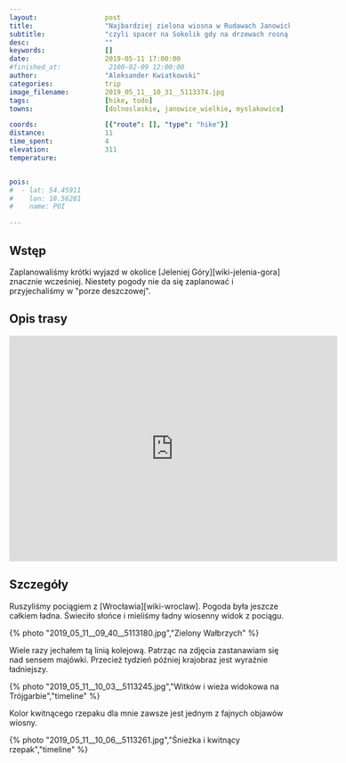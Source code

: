 ```yaml
---
layout:                 post
title:                  "Najbardziej zielona wiosna w Rudawach Janowickich"
subtitle:               "czyli spacer na Sokolik gdy na drzewach rosną soczyście zielone liście i pada lekki deszcz"
desc:                   ""
keywords:               []
date:                   2019-05-11 17:00:00
#finished_at:            2100-02-09 12:00:00
author:                 "Aleksander Kwiatkowski"
categories:             trip
image_filename:         2019_05_11__10_31__5113374.jpg
tags:                   [hike, todo]
towns:                  [dolnoslaskie, janowice_wielkie, myslakowice]

coords:                 [{"route": [], "type": "hike"}]
distance:               11
time_spent:             4
elevation:              311
temperature:            


pois:
#  - lat: 54.45911
#    lon: 18.56281
#    name: POI

---
```



## Wstęp

Zaplanowaliśmy krótki wyjazd w okolice [Jeleniej Góry][wiki-jelenia-gora]
znacznie wcześniej. Niestety pogody nie da się zaplanować i przyjechaliśmy
w "porze deszczowej".

## Opis trasy

<iframe height='405' width='590' frameborder='0' allowtransparency='true' scrolling='no' src='https://www.strava.com/activities/2368863066/embed/d6e93d7acdf63434a4f73a55975d1f03c6280a13'></iframe>

## Szczegóły

Ruszyliśmy pociągiem z [Wrocławia][wiki-wroclaw]. Pogoda była jeszcze całkiem ładna.
Świeciło słońce i mieliśmy ładny wiosenny widok z pociągu.

{% photo "2019_05_11__09_40__5113180.jpg","Zielony Wałbrzych" %}

Wiele razy jechałem tą linią kolejową. Patrząc na zdjęcia zastanawiam się nad
sensem majówki. Przecież tydzień później krajobraz jest wyraźnie ładniejszy.

{% photo "2019_05_11__10_03__5113245.jpg","Witków i wieża widokowa na Trójgarbie","timeline" %}

Kolor kwitnącego rzepaku dla mnie zawsze jest jednym z fajnych objawów wiosny.

{% photo "2019_05_11__10_06__5113261.jpg","Śnieżka i kwitnący rzepak","timeline" %}

